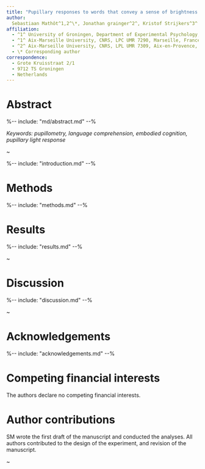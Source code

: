 ```yaml
---
title: "Pupillary responses to words that convey a sense of brightness or darkness"
author:
  Sebastiaan Mathôt^1,2^\*, Jonathan grainger^2^, Kristof Strijkers^3^
affiliation:
  - ^1^ University of Groningen, Department of Experimental Psychology, Groningen, Netherlands
  - ^1^ Aix-Marseille University, CNRS, LPC UMR 7290, Marseille, France
  - ^2^ Aix-Marseille University, CNRS, LPL UMR 7309, Aix-en-Provence, France
  - \* Corresponding author
correspondence:
  - Grote Kruisstraat 2/1
  - 9712 TS Groningen
  - Netherlands
---
```


# Abstract

%-- include: "md/abstract.md" --%

*Keywords: pupillometry, language comprehension, embodied cognition, pupillary light response*

~

%-- include: "introduction.md" --%

# Methods

%-- include: "methods.md" --%

# Results

%-- include: "results.md" --%

~

# Discussion

%-- include: "discussion.md" --%

~

# Acknowledgements

%-- include: "acknowledgements.md" --%

# Competing financial interests

The authors declare no competing financial interests.

# Author contributions

SM wrote the first draft of the manuscript and conducted the analyses. All authors contributed to the design of the experiment, and revision of the manuscript.

~
